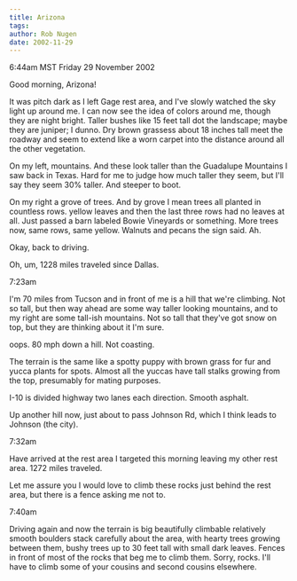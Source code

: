 ```yaml
---
title: Arizona
tags: 
author: Rob Nugen
date: 2002-11-29
---
```


<p class=date>6:44am MST Friday 29 November 2002</p>

<p>Good morning, Arizona!</p>

<p>It was pitch dark as I left Gage rest area, and I've slowly watched
the sky light up around me.  I can now see the idea of colors around
me, though they are night bright.  Taller bushes like 15 feet tall dot
the landscape; maybe they are juniper; I dunno.  Dry brown grassess
about 18 inches tall meet the roadway and seem to extend like a worn
carpet into the distance around all the other vegetation.</p>

<p>On my left, mountains.  And these look taller than the Guadalupe
Mountains I saw back in Texas.  Hard for me to judge how much taller
they seem, but I'll say they seem 30% taller.  And steeper to boot.</p>

<p>On my right a grove of trees.  And by grove I mean trees all
planted in countless rows.  yellow leaves and then the last three rows
had no leaves at all.  Just passed a barn labeled Bowie Vineyards or
something.  More trees now, same rows, same yellow.  Walnuts and
pecans the sign said.  Ah.</p>

<p>Okay, back to driving.</p>

<p>Oh, um, 1228 miles traveled since Dallas.</p>

<p class=date>7:23am</p>

<p>I'm 70 miles from Tucson and in front of me is a hill that we're
climbing.  Not so tall, but then way ahead are some way taller looking
mountains, and to my right are some tall-ish mountains.  Not so tall
that they've got snow on top, but they are thinking about it I'm
sure.</p>

<p>oops. 80 mph down a hill.  Not coasting.</p>

<p>The terrain is the same like a spotty puppy with brown grass for
fur and yucca plants for spots.  Almost all the yuccas have tall
stalks growing from the top, presumably for mating purposes.</p>

<p>I-10 is divided highway two lanes each direction.  Smooth asphalt.</p>

<p>Up another hill now, just about to pass Johnson Rd, which I think
leads to Johnson (the city).</p>

<p class=date>7:32am</p>

<p>Have arrived at the rest area I targeted this morning leaving my
other rest area.  1272 miles traveled.</p>

<p>Let me assure you I would love to climb these rocks just behind the
rest area, but there is a fence asking me not to.</p>

<p class=date>7:40am</p>

<p>Driving again and now the terrain is big beautifully climbable
relatively smooth boulders stack carefully about the area, with hearty
trees growing between them, bushy trees up to 30 feet tall with small
dark leaves.  Fences in front of most of the rocks that beg me to
climb them.  Sorry, rocks.  I'll have to climb some of your cousins
and second cousins elsewhere.</p>
